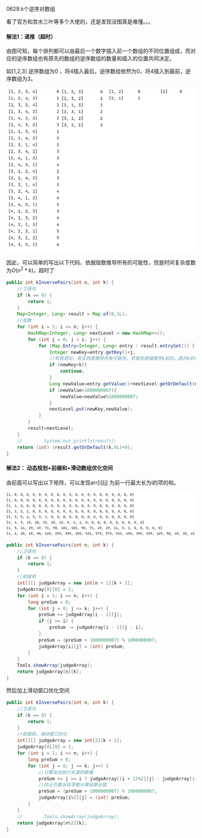 0629.k个逆序对数组



看了官方和宫水三叶等多个大佬的，还是发现没图真是难懂。。。



#### 解法1：递推（超时）



由图可知，每个排列都可以由最后一个数字插入前一个数组的不同位置组成，而对应的逆序数组也有原先的数组的逆序数组的数量和插入的位置共同决定。

如[1,2,3] 逆序数组为0 ，将4插入最后，逆序数组依然为0，将4插入到最前，逆序数组为3。



![lc629_all_arrays.png](../_resources/lc629_all_arrays.png)



因此，可以简单的写出以下代码，依据层数推导所有的可能性，但是时间复杂度数为$O(n^2*k)$，超时了

```java
public int kInversePairs(int n, int k) {
    //卫语句
    if (k == 0) {
        return 1;
    }
    Map<Integer, Long> result = Map.of(0,1L);
    //层数
    for (int i = 2; i <= n; i++) {
        HashMap<Integer, Long> nextLevel = new HashMap<>();
        for (int j = 0; j < i; j++) {
            for (Map.Entry<Integer, Long> entry : result.entrySet()) {
                Integer newKey=entry.getKey()+j;
                //剪枝语句，若无则是推导所有可能性，若有则是值推导k前的，因为k的值只和小于等于k的前层有关
                if (newKey>k){
                    continue;
                }
                Long newValue=entry.getValue()+nextLevel.getOrDefault(newKey,0L);
                if (newValue>1000000007){
                    newValue=newValue%1000000007;
                }
                nextLevel.put(newKey,newValue);
            }
        }
        result=nextLevel;
    }
    //        System.out.println(result);
    return (int) (result.getOrDefault(k,0L)+0);
}

```



#### 解法2： 动态规划+前缀和+滑动数组优化空间

由前面可以写出以下矩阵，可以发现arr\[i]\[j] 为前一行最大长为i的项的和。



![lc629_matrix.png](../_resources/lc629_matrix.png)





```java
public int kInversePairs(int n, int k) {
    //卫语句
    if (k == 0) {
        return 1;
    }
    //前缀和
    int[][] judgeArray = new int[n + 1][k + 1];
    judgeArray[0][0] = 1;
    for (int i = 1; i <= n; i++) {
        long preSum = 0;
        for (int j = 0; j <= k; j++) {
            preSum += judgeArray[i - 1][j];
            if (j >= i) {
                preSum -= judgeArray[i - 1][j - i];
            }
            preSum = (preSum + 1000000007) % 1000000007;
            judgeArray[i][j] = (int) preSum;
        }
    }
    Tools.showArray(judgeArray);
    return judgeArray[n][k];
}
```



然后加上滑动窗口优化空间



```java
public int kInversePairs(int n, int k) {
    //卫语句
    if (k == 0) {
        return 1;
    }
    //前缀和，滑动窗口优化
    int[][] judgeArray = new int[2][k + 1];
    judgeArray[0][0] = 1;
    for (int i = 1; i <= n; i++) {
        long preSum = 0;
        for (int j = 0; j <= k; j++) {
            //只累加当前行长度的数量
            preSum += j >= i ? judgeArray[(i + 1)%2][j] - judgeArray[(i + 1)%2][j - i] : judgeArray[(i + 1)%2][j];
            //防止负数出现导致计算结果出错
            preSum = (preSum + 1000000007) % 1000000007;
            judgeArray[i%2][j] = (int) preSum;
        }
    }
    //        Tools.showArray(judgeArray);
    return judgeArray[n%2][k];
}

```

